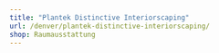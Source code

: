 ```yaml
---
title: "Plantek Distinctive Interiorscaping"
url: /denver/plantek-distinctive-interiorscaping/
shop: Raumausstattung
---
```

